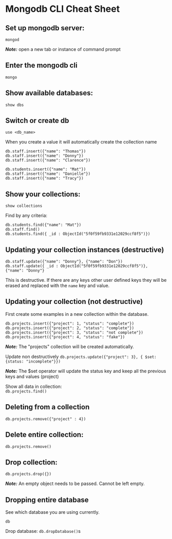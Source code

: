 # Mongodb CLI Cheat Sheet

## Set up mongodb server:

`mongod`

**_Note:_** open a new tab or instance of command prompt

## Enter the mongodb cli

`mongo`

## Show available databases:

`show dbs`

## Switch or create db

`use <db_name>`

When you create a value it will automatically create the collection name

`db.staff.insert({"name": "Thomas"})` <br>
`db.staff.insert({"name": "Donny"})` <br>
`db.staff.insert({"name": "Clarence"})` <br>

`db.students.insert({"name": "Mat"})` <br>
`db.staff.insert({"name": "Danielle"})` <br>
`db.staff.insert({"name": "Tracy"})` <br>

## Show your collections:

`show collections`

Find by any criteria:

`db.students.find({"name": "Mat"})`<br>
`db.staff.find()`<br>
`db.students.find({ _id : ObjectId("5f0f59fb9331e12029ccf8f5")})`<br>

## Updating your collection instances (destructive)

`db.staff.update({"name": "Donny"}, {"name": "Don"})`<br>
`db.staff.update({ _id : ObjectId("5f0f59fb9331e12029ccf8f5")}, {"name": "Donny"}`<br>

This is destructive. If there are any keys other user defined keys they will be erased and replaced with the `name` key and value.

## Updating your collection (not destructive)

First create some examples in a new collection within the database.

`db.projects.insert({"project": 1, "status": "complete"})`<br>
`db.projects.insert({"project": 2, "status": "complete"})`<br>
`db.projects.insert({"project": 3, "status": "not complete"})`<br>
`db.projects.insert({"project": 4, "status": "fake"})`<br>

**_Note:_** The "projects" collection will be created automatically.

Update non destructively
`db.projects.update({"project": 3}, { $set: {status: "incomplete"}})`

**_Note:_** The \$set operator will update the status key and keep all the previous keys and values (project)

Show all data in collection: <br>`db.projects.find()`<br>

## Deleting from a collection

`db.projects.remove({"project" : 4})`

## Delete entire collection:

`db.projects.remove()`

## Drop collection:

`db.projects.drop({})`

**_Note:_** An empty object needs to be passed. Cannot be left empty.

## Dropping entire database

See which database you are using currently.

`db`

Drop database:
`db.dropDatabase()`s
